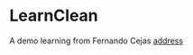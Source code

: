 # LearnClean
A demo learning from Fernando Cejas
[address](https://github.com/android10/Android-CleanArchitecture)
